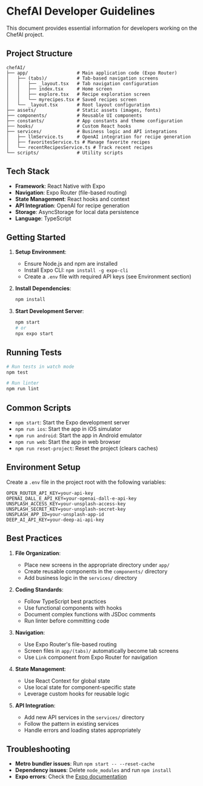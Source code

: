 # ChefAI Developer Guidelines

This document provides essential information for developers working on the ChefAI project.

## Project Structure

```
chefAI/
├── app/                  # Main application code (Expo Router)
│   ├── (tabs)/           # Tab-based navigation screens
│   │   ├── _layout.tsx   # Tab navigation configuration
│   │   ├── index.tsx     # Home screen
│   │   ├── explore.tsx   # Recipe exploration screen
│   │   └── myrecipes.tsx # Saved recipes screen
│   └── _layout.tsx       # Root layout configuration
├── assets/               # Static assets (images, fonts)
├── components/           # Reusable UI components
├── constants/            # App constants and theme configuration
├── hooks/                # Custom React hooks
├── services/             # Business logic and API integrations
│   ├── llmService.ts     # OpenAI integration for recipe generation
│   ├── favoritesService.ts # Manage favorite recipes
│   └── recentRecipesService.ts # Track recent recipes
└── scripts/              # Utility scripts
```

## Tech Stack

- **Framework**: React Native with Expo
- **Navigation**: Expo Router (file-based routing)
- **State Management**: React hooks and context
- **API Integration**: OpenAI for recipe generation
- **Storage**: AsyncStorage for local data persistence
- **Language**: TypeScript

## Getting Started

1. **Setup Environment**:
   - Ensure Node.js and npm are installed
   - Install Expo CLI: `npm install -g expo-cli`
   - Create a `.env` file with required API keys (see Environment section)

2. **Install Dependencies**:
   ```bash
   npm install
   ```

3. **Start Development Server**:
   ```bash
   npm start
   # or
   npx expo start
   ```

## Running Tests

```bash
# Run tests in watch mode
npm test

# Run linter
npm run lint
```

## Common Scripts

- `npm start`: Start the Expo development server
- `npm run ios`: Start the app in iOS simulator
- `npm run android`: Start the app in Android emulator
- `npm run web`: Start the app in web browser
- `npm run reset-project`: Reset the project (clears caches)

## Environment Setup

Create a `.env` file in the project root with the following variables:

```
OPEN_ROUTER_API_KEY=your-api-key
OPENAI_DALL_E_API_KEY=your-openai-dall-e-api-key
UNSPLASH_ACCESS_KEY=your-unsplash-access-key
UNSPLASH_SECRET_KEY=your-unsplash-secret-key
UNSPLASH_APP_ID=your-unsplash-app-id
DEEP_AI_API_KEY=your-deep-ai-api-key
```

## Best Practices

1. **File Organization**:
   - Place new screens in the appropriate directory under `app/`
   - Create reusable components in the `components/` directory
   - Add business logic in the `services/` directory

2. **Coding Standards**:
   - Follow TypeScript best practices
   - Use functional components with hooks
   - Document complex functions with JSDoc comments
   - Run linter before committing code

3. **Navigation**:
   - Use Expo Router's file-based routing
   - Screen files in `app/(tabs)/` automatically become tab screens
   - Use `Link` component from Expo Router for navigation

4. **State Management**:
   - Use React Context for global state
   - Use local state for component-specific state
   - Leverage custom hooks for reusable logic

5. **API Integration**:
   - Add new API services in the `services/` directory
   - Follow the pattern in existing services
   - Handle errors and loading states appropriately

## Troubleshooting

- **Metro bundler issues**: Run `npm start -- --reset-cache`
- **Dependency issues**: Delete `node_modules` and run `npm install`
- **Expo errors**: Check the [Expo documentation](https://docs.expo.dev/)